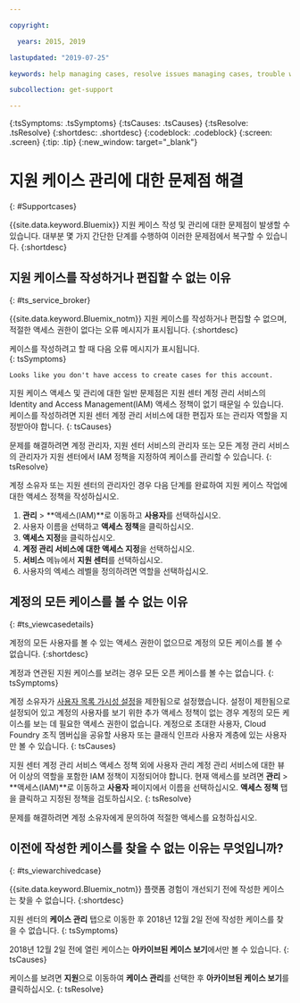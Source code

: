 ```yaml
---

copyright:

  years: 2015, 2019

lastupdated: "2019-07-25"

keywords: help managing cases, resolve issues managing cases, trouble working with cases

subcollection: get-support

---
```



{:tsSymptoms: .tsSymptoms}
{:tsCauses: .tsCauses}
{:tsResolve: .tsResolve}
{:shortdesc: .shortdesc}
{:codeblock: .codeblock}
{:screen: .screen}
{:tip: .tip}
{:new_window: target="_blank"}


# 지원 케이스 관리에 대한 문제점 해결
{: #Supportcases}

{{site.data.keyword.Bluemix}} 지원 케이스 작성 및 관리에 대한 문제점이 발생할 수 있습니다. 대부분 몇 가지 간단한 단계를 수행하여 이러한 문제점에서 복구할 수 있습니다.
{:shortdesc}

## 지원 케이스를 작성하거나 편집할 수 없는 이유 
{: #ts_service_broker}

{{site.data.keyword.Bluemix_notm}} 지원 케이스를 작성하거나 편집할 수 없으며, 적절한 액세스 권한이 없다는 오류 메시지가 표시됩니다. 
{:shortdesc}

케이스를 작성하려고 할 때 다음 오류 메시지가 표시됩니다.   
{: tsSymptoms}

`Looks like you don't have access to create cases for this account.`

지원 케이스 액세스 및 관리에 대한 일반 문제점은 지원 센터 계정 관리 서비스의 Identity and Access Management(IAM) 액세스 정책이
없기 때문일 수 있습니다. 케이스를 작성하려면 지원 센터 계정 관리 서비스에 대한 편집자 또는 관리자 역할을 지정받아야 합니다. 
{: tsCauses}

문제를 해결하려면 계정 관리자, 지원 센터 서비스의 관리자 또는 모든 계정 관리 서비스의 관리자가 지원 센터에서 IAM 정책을 지정하여 케이스를 관리할 수 있습니다. 
{: tsResolve}

계정 소유자 또는 지원 센터의 관리자인 경우 다음 단계를 완료하여 지원 케이스 작업에 대한 액세스 정책을 작성하십시오.

1. **관리** &gt; **액세스(IAM)**로 이동하고 **사용자**를 선택하십시오.
2. 사용자 이름을 선택하고 **액세스 정책**을 클릭하십시오. 
3. **액세스 지정**을 클릭하십시오. 
4. **계정 관리 서비스에 대한 액세스 지정**을 선택하십시오. 
5. **서비스** 메뉴에서 **지원 센터**를 선택하십시오. 
6. 사용자의 엑세스 레벨을 정의하려면 역할을 선택하십시오. 


## 계정의 모든 케이스를 볼 수 없는 이유
{: #ts_viewcasedetails}

계정의 모든 사용자를 볼 수 있는 액세스 권한이 없으므로 계정의 모든 케이스를 볼 수 없습니다. 
{:shortdesc}

계정과 연관된 지원 케이스를 보려는 경우 모든 오픈 케이스를 볼 수는 없습니다. 
{: tsSymptoms}

계정 소유자가 [사용자 목록 가시성 설정](/docs/iam?topic=iam-userlistview#userlistview)을 제한됨으로 설정했습니다. 설정이 제한됨으로 설정되어 있고 계정의 사용자를 보기 위한 추가 액세스 정책이 없는 경우 계정의 모든 케이스를 보는 데 필요한 액세스 권한이 없습니다. 계정으로 초대한 사용자, Cloud Foundry 조직 멤버십을 공유할 사용자 또는 클래식 인프라 사용자 계층에 있는 사용자만 볼 수 있습니다. 
{: tsCauses}

지원 센터 계정 관리 서비스 액세스 정책 외에 사용자 관리 계정 관리 서비스에 대한 뷰어 이상의 역할을 포함한 IAM 정책이 지정되어야 합니다. 현재 액세스를 보려면 **관리** &gt; **액세스(IAM)**로 이동하고 **사용자** 페이지에서 이름을 선택하십시오. **액세스 정책** 탭을 클릭하고 지정된 정책을 검토하십시오. 
{: tsResolve}

문제를 해결하려면 계정 소유자에게 문의하여 적절한 액세스를 요청하십시오. 

## 이전에 작성한 케이스를 찾을 수 없는 이유는 무엇입니까? 
{: #ts_viewarchivedcase}

{{site.data.keyword.Bluemix_notm}} 플랫폼 경험이 개선되기 전에 작성한 케이스는 찾을 수 없습니다. 
{:shortdesc}

지원 센터의 **케이스 관리** 탭으로 이동한 후 2018년 12월 2일 전에 작성한 케이스를 찾을 수 없습니다.
{: tsSymptoms}

2018년 12월 2일 전에 열린 케이스는 **아카이브된 케이스 보기**에서만 볼 수 있습니다. 
{: tsCauses}

케이스를 보려면 **지원**으로 이동하여 **케이스 관리**를 선택한 후 **아카이브된 케이스 보기**를 클릭하십시오.
{: tsResolve} 






